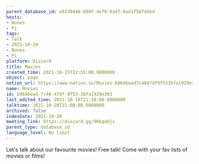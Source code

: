 ```yaml
---
parent_database_id: e9339446-880f-4ef0-8ad7-8ad1f507dded
hosts:
- Bones
- Pi
tags:
- Talk
- 2021-10-20
- Bones
- Pi
platform: Discord
title: Movies
created_time: 2021-10-15T12:55:00.0000000
object: page
notion_url: https://www.notion.so/Movies-b964bead7c4047df9f531bfa1929e303
name: Movies
id: b964bead-7c40-47df-9f53-1bfa1929e303
last_edited_time: 2021-10-16T21:18:00.0000000
talktime: 2021-10-20T21:00:00.0000000
archived: false
indexDate: 2021-10-20
meeting_link: https://discord.gg/9Kbq4djs
parent_type: database_id
language_level: No limit
---
```


Let's talk about our favourite movies!
Free talk! Come with your fav lists of movies or films!


